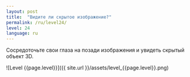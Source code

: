 ```yaml
---
layout: post
title:  "Видите ли скрытое изображение?"
permalink: /ru/level24/
level: 24
language: ru
---
```

Сосредоточьте свои глаза на позади изображения и увидеть скрытый объект 3D.

![Level {{page.level}}]({{ site.url }}/assets/level_{{page.level}}.png)
